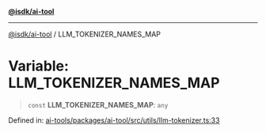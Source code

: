 [**@isdk/ai-tool**](../README.md)

***

[@isdk/ai-tool](../globals.md) / LLM\_TOKENIZER\_NAMES\_MAP

# Variable: LLM\_TOKENIZER\_NAMES\_MAP

> `const` **LLM\_TOKENIZER\_NAMES\_MAP**: `any`

Defined in: [ai-tools/packages/ai-tool/src/utils/llm-tokenizer.ts:33](https://github.com/isdk/ai-tool.js/blob/a24331161aecd2d7bbd8dc9f9cd3d984871261cb/src/utils/llm-tokenizer.ts#L33)
